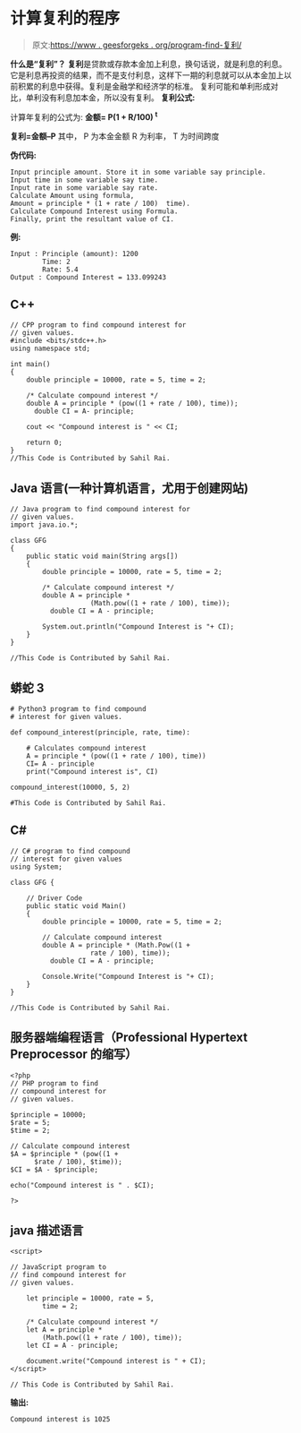 # 计算复利的程序

> 原文:[https://www . geesforgeks . org/program-find-复利/](https://www.geeksforgeeks.org/program-find-compound-interest/)

**什么是“复利”？**
**复利**是贷款或存款本金加上利息，换句话说，就是利息的利息。它是利息再投资的结果，而不是支付利息，这样下一期的利息就可以从本金加上以前积累的利息中获得。复利是金融学和经济学的标准。
复利可能和单利形成对比，单利没有利息加本金，所以没有复利。
**复利公式:**

计算年复利的公式为:
**金额= P(1 + R/100) <sup>t</sup>**

**复利=金额–P**
其中，
P 为本金金额
R 为利率，
T 为时间跨度

**伪代码:**

```
Input principle amount. Store it in some variable say principle.
Input time in some variable say time.
Input rate in some variable say rate.
Calculate Amount using formula, 
Amount = principle * (1 + rate / 100)  time).
Calculate Compound Interest using Formula.
Finally, print the resultant value of CI.
```

**例:**

```
Input : Principle (amount): 1200
        Time: 2
        Rate: 5.4
Output : Compound Interest = 133.099243
```

## C++

```
// CPP program to find compound interest for
// given values.
#include <bits/stdc++.h>
using namespace std;

int main()
{
    double principle = 10000, rate = 5, time = 2;

    /* Calculate compound interest */
    double A = principle * (pow((1 + rate / 100), time));
      double CI = A- principle;

    cout << "Compound interest is " << CI;

    return 0;
}
//This Code is Contributed by Sahil Rai.
```

## Java 语言(一种计算机语言，尤用于创建网站)

```
// Java program to find compound interest for
// given values.
import java.io.*;

class GFG
{
    public static void main(String args[])
    {
        double principle = 10000, rate = 5, time = 2;

        /* Calculate compound interest */
        double A = principle *
                    (Math.pow((1 + rate / 100), time));
          double CI = A - principle;

        System.out.println("Compound Interest is "+ CI);
    }
}

//This Code is Contributed by Sahil Rai.
```

## 蟒蛇 3

```
# Python3 program to find compound
# interest for given values.

def compound_interest(principle, rate, time):

    # Calculates compound interest
    A = principle * (pow((1 + rate / 100), time))
    CI= A - principle
    print("Compound interest is", CI)

compound_interest(10000, 5, 2)

#This Code is Contributed by Sahil Rai.
```

## C#

```
// C# program to find compound
// interest for given values
using System;

class GFG {

    // Driver Code
    public static void Main()
    {
        double principle = 10000, rate = 5, time = 2;

        // Calculate compound interest
        double A = principle * (Math.Pow((1 +
                    rate / 100), time));
          double CI = A - principle;

        Console.Write("Compound Interest is "+ CI);
    }
}

//This Code is Contributed by Sahil Rai.
```

## 服务器端编程语言（Professional Hypertext Preprocessor 的缩写）

```
<?php
// PHP program to find
// compound interest for
// given values.

$principle = 10000;
$rate = 5;
$time = 2;

// Calculate compound interest
$A = $principle * (pow((1 +
      $rate / 100), $time));
$CI = $A - $principle;

echo("Compound interest is " . $CI);

?>
```

## java 描述语言

```
<script>

// JavaScript program to
// find compound interest for
// given values.

    let principle = 10000, rate = 5,
        time = 2;

    /* Calculate compound interest */
    let A = principle *
        (Math.pow((1 + rate / 100), time));
    let CI = A - principle;

    document.write("Compound interest is " + CI);
</script>

// This Code is Contributed by Sahil Rai.
```

**输出:**

```
Compound interest is 1025
```